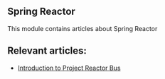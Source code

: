 ## Spring Reactor

This module contains articles about Spring Reactor

## Relevant articles:

- [Introduction to Project Reactor Bus](https://www.baeldung.com/reactor-bus)
